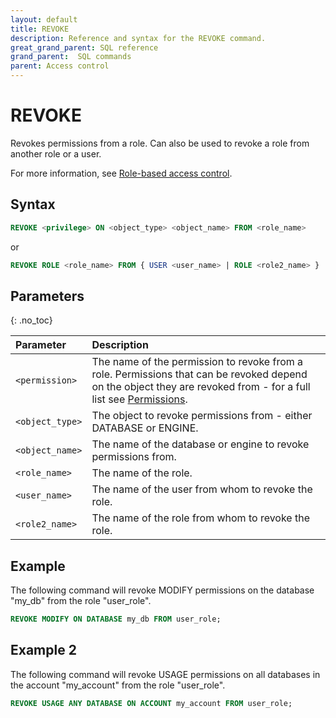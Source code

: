 ```yaml
---
layout: default
title: REVOKE
description: Reference and syntax for the REVOKE command.
great_grand_parent: SQL reference
grand_parent:  SQL commands
parent: Access control
---
```


# REVOKE
Revokes permissions from a role. Can also be used to revoke a role from another role or a user. 

For more information, see [Role-based access control](../../../Guides/security/rbac.md).

## Syntax

```sql
REVOKE <privilege> ON <object_type> <object_name> FROM <role_name>
```

or

```sql
REVOKE ROLE <role_name> FROM { USER <user_name> | ROLE <role2_name> }
```

## Parameters 
{: .no_toc} 

| Parameter  | Description |
| :--------- | :---------- |
| `<permission>` | The name of the permission to revoke from a role. Permissions that can be revoked depend on the object they are revoked from - for a full list see [Permissions](../../../Guides/security/rbac.md#permissions). |
| `<object_type>` | The object to revoke permissions from - either DATABASE or ENGINE. |
| `<object_name>` | The name of the database or engine to revoke permissions from. |
| `<role_name>` | The name of the role. |
| `<user_name>` | The name of the user from whom to revoke the role. |
| `<role2_name>` | The name of the role from whom to revoke the role. |

## Example

The following command will revoke MODIFY permissions on the database "my_db" from the role "user_role".

```sql
REVOKE MODIFY ON DATABASE my_db FROM user_role;
```

## Example 2

The following command will revoke USAGE permissions on all databases in the account "my_account" from the role "user_role".

```sql
REVOKE USAGE ANY DATABASE ON ACCOUNT my_account FROM user_role;
```